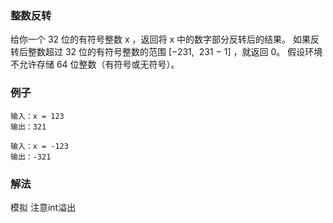 ### 整数反转
给你一个 32 位的有符号整数 x ，返回将 x 中的数字部分反转后的结果。
如果反转后整数超过 32 位的有符号整数的范围 [−231,  231 − 1] ，就返回 0。
假设环境不允许存储 64 位整数（有符号或无符号）。
### 例子
```text
输入：x = 123
输出：321
```
```text
输入：x = -123
输出：-321
```
### 解法
模拟 注意int溢出
